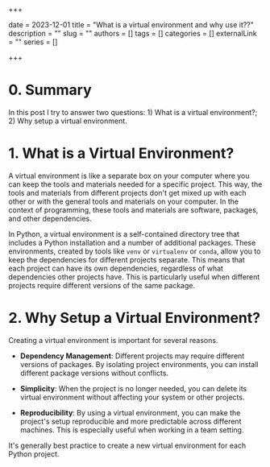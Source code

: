 +++ 

date = 2023-12-01
title = "What is a virtual environment and why use it??"
description = ""
slug = ""
authors = []
tags = []
categories = []
externalLink = ""
series = []
 
+++



# 0. Summary 

In this post I try to answer two questions: 1) What is a virtual environment?; 2) Why setup a virtual environment. 

# 1. What is a Virtual Environment?

A virtual environment is like a separate box on your computer where you can keep the tools and materials needed for a specific project. This way, the tools and materials from different projects don't get mixed up with each other or with the general tools and materials on your computer. In the context of programming, these tools and materials are software, packages, and other dependencies.

In Python, a virtual environment is a self-contained directory tree that includes a Python installation and a number of additional packages. These environments, created by tools like `venv` or `virtualenv` or `conda`, allow you to keep the dependencies for different projects separate. This means that each project can have its own dependencies, regardless of what dependencies other projects have. This is particularly useful when different projects require different versions of the same package.



# 2. Why Setup a Virtual Environment?

Creating a virtual environment is important for several reasons. 

- **Dependency Management**: Different projects may require different versions of packages. By isolating project environments, you can install different package versions without conflicts.

- **Simplicity**: When the project is no longer needed, you can delete its virtual environment without affecting your system or other projects.

- **Reproducibility**: By using a virtual environment, you can make the project's setup reproducible and more predictable across different machines. This is especially useful when working in a team setting.

It's generally best practice to create a new virtual environment for each Python project.


